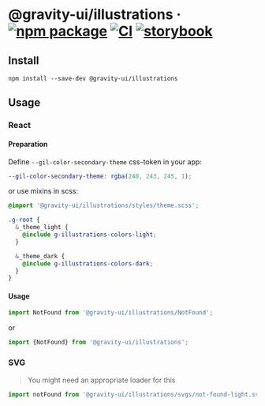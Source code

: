 # @gravity-ui/illustrations &middot; [![npm package](https://img.shields.io/npm/v/@gravity-ui/illustrations)](https://www.npmjs.com/package/@gravity-ui/illustrations) [![CI](https://img.shields.io/github/actions/workflow/status/gravity-ui/illustrations/.github/workflows/ci.yml?label=CI&logo=github)](https://github.com/gravity-ui/illustrations/actions/workflows/ci.yml?query=branch:main) [![storybook](https://img.shields.io/badge/Storybook-deployed-ff4685)](https://preview.gravity-ui.com/illustrations/)

## Install

```shell
npm install --save-dev @gravity-ui/illustrations
```

## Usage

### React

#### Preparation

Define `--gil-color-secondary-theme` css-token in your app:

```scss
--gil-color-secondary-theme: rgba(240, 243, 245, 1);
```

or use mixins in scss:

```scss
@import '@gravity-ui/illustrations/styles/theme.scss';

.g-root {
  &_theme_light {
    @include g-illustrations-colors-light;
  }

  &_theme_dark {
    @include g-illustrations-colors-dark;
  }
}
```

#### Usage

```js
import NotFound from '@gravity-ui/illustrations/NotFound';
```

or

```js
import {NotFound} from '@gravity-ui/illustrations';
```

### SVG

> You might need an appropriate loader for this

```js
import notFound from '@gravity-ui/illustrations/svgs/not-found-light.svg';
```
